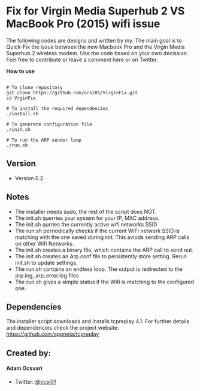 Fix for Virgin Media Superhub 2 VS MacBook Pro (2015) wifi issue
======
The following codes are designs and written by my. The main goal is to Quick-Fix the issue between the new Macbook Pro and the Virgin Media Superhub 2 wireless modem. 
Use the code based on your own decission.
Feel free to contribute or leave a comment here or on Twitter.

**How to use** 

```

# To clone repository
git clone https://github.com/ocsi01/VirginFix.git
cd VrginFix

# To install the required dependencies
./install.sh

# To generate configuration file 
./init.sh

# To run the ARP sender loop
./run.sh
```
## Version 
* Version 0.2

## Notes
 * The installer needs sudo, the rest of the script does NOT.
 * The init.sh querries your system for your IP, MAC address.
 * The init.sh qurries the currently active wifi networks SSID
 * The run.sh perriodically checks if the current WiFi network SSID is matching with the one saved during init. This aviods sending ARP calls on other Wifi Networks.
 * The init.sh creates a binary file, which contains the ARP call to send out.
 * The init.sh creates an Arp.conf file to persistently store setting. Rerun init.sh to update settings.
 * The run.sh contains an endless loop. The output is redirected to the arp.log, arp_error.log files
 * The run.sh gives a simple status if the Wifi is matching to the configured one.

## Dependencies
Ths installer script downloads and installs tcpreplay 4.1. For further details and dependencies check the project website:
https://github.com/appneta/tcpreplay


## Created by:
#### Adam Ocsvari
* Twitter: [@ocsi01](https://twitter.com/ocsi01 "Ocsi01 on twitter")


